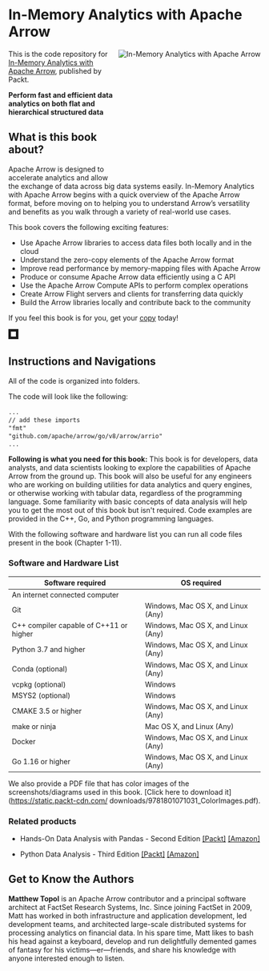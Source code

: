 # In-Memory Analytics with Apache Arrow

<a href="https://www.packtpub.com/product/in-memory-analytics-with-apache-arrow/9781801071031?utm_source=github&utm_medium=repository&utm_campaign=9781801071031"><img src="https://static.packt-cdn.com/products/9781801071031/cover/smaller" alt="In-Memory Analytics with Apache Arrow" height="256px" align="right"></a>

This is the code repository for [In-Memory Analytics with Apache Arrow](https://www.packtpub.com/product/in-memory-analytics-with-apache-arrow/9781801071031?utm_source=github&utm_medium=repository&utm_campaign=9781801071031), published by Packt.

**Perform fast and efficient data analytics on both flat and hierarchical structured data**

## What is this book about?
Apache Arrow is designed to accelerate analytics and allow the exchange of data across big data systems easily.
In-Memory Analytics with Apache Arrow begins with a quick overview of the Apache Arrow format, before moving on to helping you to understand Arrow’s versatility and benefits as you walk through a variety of real-world use cases.

This book covers the following exciting features: 
* Use Apache Arrow libraries to access data files both locally and in the cloud
* Understand the zero-copy elements of the Apache Arrow format
* Improve read performance by memory-mapping files with Apache Arrow
* Produce or consume Apache Arrow data efficiently using a C API
* Use the Apache Arrow Compute APIs to perform complex operations
* Create Arrow Flight servers and clients for transferring data quickly
* Build the Arrow libraries locally and contribute back to the community

If you feel this book is for you, get your [copy](https://www.amazon.com/dp/B09NC5XJ6D) today!

<a href="https://www.packtpub.com/?utm_source=github&utm_medium=banner&utm_campaign=GitHubBanner"><img src="https://raw.githubusercontent.com/PacktPublishing/GitHub/master/GitHub.png" 
alt="https://www.packtpub.com/" border="5" /></a>


## Instructions and Navigations
All of the code is organized into folders.

The code will look like the following:
```
...
// add these imports
"fmt"
"github.com/apache/arrow/go/v8/arrow/arrio"
...
```

**Following is what you need for this book:**
This book is for developers, data analysts, and data scientists looking to explore the capabilities of Apache Arrow from the ground up. This book will also be useful for any engineers who are working on building utilities for data analytics and query engines, or otherwise working with tabular data, regardless of the programming language. Some familiarity with basic concepts of data analysis will help you to get the most out of this book but isn't required. Code examples are provided in the C++, Go, and Python programming languages.

With the following software and hardware list you can run all code files present in the book (Chapter 1-11).

### Software and Hardware List


| Software required                        | OS required                        |
| ------------------------------------     | -----------------------------------|
| An internet connected computer           |                                    |
| Git                                      | Windows, Mac OS X, and Linux (Any) |
| C++ compiler capable of C++11 or higher  | Windows, Mac OS X, and Linux (Any) |
| Python 3.7 and higher                    | Windows, Mac OS X, and Linux (Any) |
| Conda (optional)                         | Windows, Mac OS X, and Linux (Any) |
| vcpkg (optional)                         | Windows                            |
| MSYS2 (optional)                         | Windows                            |
| CMAKE 3.5 or higher                      | Windows, Mac OS X, and Linux (Any) |
| make or ninja                            | Mac OS X, and Linux (Any)          |
| Docker                                   | Windows, Mac OS X, and Linux (Any) |
| Go 1.16 or higher                        | Windows, Mac OS X, and Linux (Any) |


We also provide a PDF file that has color images of the screenshots/diagrams used in this book. [Click here to download it](https://static.packt-cdn.com/
downloads/9781801071031_ColorImages.pdf).


### Related products <Other books you may enjoy>
* Hands-On Data Analysis with Pandas - Second Edition [[Packt]](https://www.packtpub.com/product/extending-power-bi-with-python-and-r/9781801078207?utm_source=github&utm_medium=repository&utm_campaign=9781801078207) [[Amazon]](https://www.amazon.com/dp/B09CQ5G53Y)

* Python Data Analysis - Third Edition [[Packt]](https://www.packtpub.com/product/learn-power-bi-second-edition/9781801811958?utm_source=github&utm_medium=repository&utm_campaign=9781801811958) [[Amazon]](https://www.amazon.com/dp/B09K4479P2)

## Get to Know the Authors
**Matthew Topol**
is an Apache Arrow contributor and a principal software architect at FactSet Research Systems, Inc. Since joining FactSet in 2009, Matt has worked in both infrastructure and application development, led development teams, and architected large-scale distributed systems for processing analytics on financial data. In his spare time, Matt likes to bash his head against a keyboard, develop and run delightfully demented games of fantasy for his victims—er—friends, and share his knowledge with anyone interested enough to listen.
